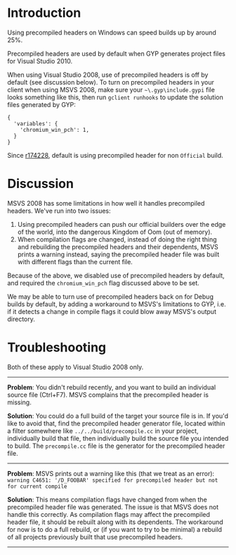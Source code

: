 # Introduction

Using precompiled headers on Windows can speed builds up by around 25%.

Precompiled headers are used by default when GYP generates project files for Visual Studio 2010.

When using Visual Studio 2008, use of precompiled headers is off by default (see discussion below).  To turn on precompiled headers in your client when using MSVS 2008, make sure your `~\.gyp\include.gypi` file looks something like this, then run `gclient runhooks` to update the solution files generated by GYP:

```
{
  'variables': {
    'chromium_win_pch': 1,
  }
}
```

Since [r174228](http://src.chromium.org/viewvc/chrome?view=rev&revision=174228), default is using precompiled header for non `Official` build.

# Discussion

MSVS 2008 has some limitations in how well it handles precompiled headers.  We've run into two issues:
  1. Using precompiled headers can push our official builders over the edge of the world, into the dangerous Kingdom of Oom (out of memory).
  1. When compilation flags are changed, instead of doing the right thing and rebuilding the precompiled headers and their dependents, MSVS prints a warning instead, saying the precompiled header file was built with different flags than the current file.

Because of the above, we disabled use of precompiled headers by default, and required the `chromium_win_pch` flag discussed above to be set.

We may be able to turn use of precompiled headers back on for Debug builds by default, by adding a workaround to MSVS's limitations to GYP, i.e. if it detects a change in compile flags it could blow away MSVS's output directory.

# Troubleshooting

Both of these apply to Visual Studio 2008 only.


---


**Problem**: You didn't rebuild recently, and you want to build an individual source file (Ctrl+F7). MSVS complains that the precompiled header is missing.

**Solution**: You could do a full build of the target your source file is in. If you'd like to avoid that, find the precompiled header generator file, located within a filter somewhere like `../../build/precompile.cc` in your project, individually build that file, then individually build the source file you intended to build. The `precompile.cc` file is the generator for the precompiled header file.


---


**Problem**: MSVS prints out a warning like this (that we treat as an error): `warning C4651: '/D_FOOBAR' specified for precompiled header but not for current compile`

**Solution**: This means compilation flags have changed from when the precompiled header file was generated. The issue is that MSVS does not handle this correctly. As compilation flags may affect the precompiled header file, it should be rebuilt along with its dependents. The workaround for now is to do a full rebuild, or (if you want to try to be minimal) a rebuild of all projects previously built that use precompiled headers.


---
